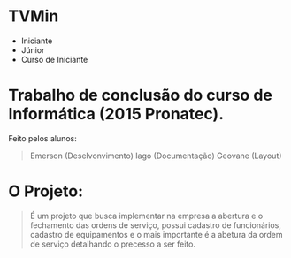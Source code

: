 # TVMin 

 - Iniciante 
  - Júnior
  - Curso de Iniciante 

# Trabalho de conclusão do curso de Informática (2015 Pronatec).

Feito pelos alunos:
  > Emerson (Deselvonvimento)
  >Iago (Documentação)
  >Geovane (Layout)
  
# O Projeto:

  >  É um projeto que busca implementar na empresa a abertura e o fechamento das ordens de serviço, 
  possui cadastro de funcionários, cadastro de equipamentos e o mais importante é a abetura da 
  ordem de serviço detalhando o precesso a ser feito.
